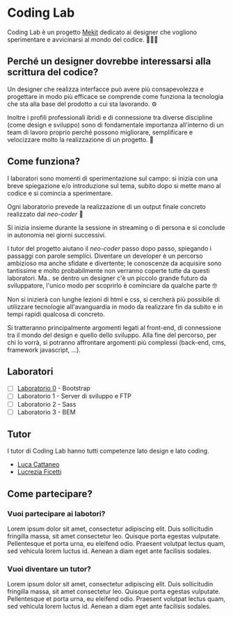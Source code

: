 # Coding Lab
Coding Lab è un progetto [Mekit](https://www.mekit.it/) dedicato ai designer che vogliono sperimentare e avvicinarsi al mondo del codice. 👨🏿‍💻

## Perché un designer dovrebbe interessarsi alla scrittura del codice?
Un designer che realizza interfacce può avere più consapevolezza e progettare in modo più efficace se comprende come funziona la tecnologia che sta alla base del prodotto a cui sta lavorando. ⚙️

Inoltre i profili professionali ibridi e di connessione tra diverse discipline (come design e sviluppo) sono di fondamentale importanza all'interno di un team di lavoro proprio perché possono migliorare, semplificare e velocizzare molto la realizzazione di un progetto. 🚀

## Come funziona?
I laboratori sono momenti di sperimentazione sul campo: si inizia con una breve spiegazione e/o introduzione sul tema, subito dopo si mette mano al codice e si comincia a sperimentare.

Ogni laboratorio prevede la realizzazione di un output finale concreto realizzato dal *neo-coder* 🌱

Si inizia insieme durante la sessione in streaming o di persona e si conclude in autonomia nei giorni successivi.

I tutor del progetto aiutano il *neo-coder* passo dopo passo, spiegando i passaggi con parole semplici.
Diventare un developer è un percorso ambizioso ma anche sfidate e divertente; le conoscenze da acquisire sono tantissime e molto probabilmente non verranno coperte tutte da questi laboratori. Ma.. se dentro un designer c'è un piccolo grande futuro da sviluppatore, l'unico modo per scoprirlo è cominciare da qualche parte 🤓

Non si inizierà con lunghe lezioni di html e css, si cercherà più possibile di utilizzare tecnologie all'avanguardia in modo da realizzare fin da subito e in tempi rapidi qualcosa di concreto.

Si tratteranno principalmente argomenti legati al front-end, di connessione tra il mondo del design e quello dello sviluppo.
Alla fine del percorso, per chi lo vorrà, si potranno affrontare argomenti più complessi (back-end, cms, framework javascript, ...).

## Laboratori
- [ ] [Laboratorio 0](https://github.com/Mekit/coding-lab/tree/main/00-bootstrap) - Bootstrap
- [ ] Laboratorio 1 - Server di sviluppo e FTP
- [ ] Laboratorio 2 - Sass
- [ ] Laboratorio 3 - BEM

## Tutor
I tutor di Coding Lab hanno tutti competenze lato design e lato coding.
- [Luca Cattaneo](https://www.linkedin.com/in/luca-cattaneo-dev/)
- [Lucrezia Ficetti](https://www.linkedin.com/in/lucrezia-ficetti/)

## Come partecipare?

### Vuoi partecipare ai labotori?
Lorem ipsum dolor sit amet, consectetur adipiscing elit. Duis sollicitudin fringilla massa, sit amet consectetur leo. Quisque porta egestas vulputate. Pellentesque et porta urna, eu eleifend odio. Praesent volutpat lectus quam, sed vehicula lorem luctus id. Aenean a diam eget ante facilisis sodales.

### Vuoi diventare un tutor?
Lorem ipsum dolor sit amet, consectetur adipiscing elit. Duis sollicitudin fringilla massa, sit amet consectetur leo. Quisque porta egestas vulputate. Pellentesque et porta urna, eu eleifend odio. Praesent volutpat lectus quam, sed vehicula lorem luctus id. Aenean a diam eget ante facilisis sodales.




